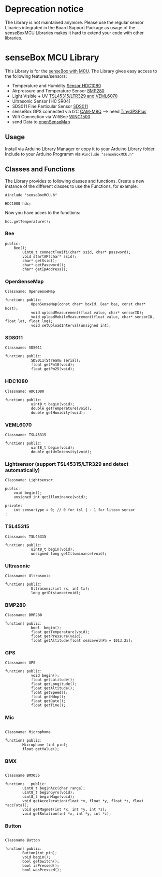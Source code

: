 # Deprecation notice

The Library is not maintained anymore. Please use the regular sensor Libaries integrated in the Board Support Package as usage of the senseBoxMCU Libraries makes it hard to extend your code with other libraries.

# senseBox MCU Library

This Library is for the [senseBox with MCU](https://sensebox.kaufen/product/sensebox-edu). The Library gives easy access to the following features/sensors:

- Temperature and Humidity [Sensor HDC1080](https://sensebox.kaufen/product/temperatur-luftfeuchte)
- Airpressure and Temperature Sensor [BMP280](https://sensebox.kaufen/product/luftdruck-temperatur)
- Light Visible + UV [TSL45315/LTR329 and VEML6070](https://sensebox.kaufen/product/licht-sensor)
- Ultrasonic Sensor [HC SR04]
- SDS011 Fine Particular Sensor [SDS011](https://sensebox.kaufen/product/feinstaub-sds011)
- senseBox GPS connected via I2C [CAM-M8Q](https://sensebox.kaufen/product/gps) --> need [TinyGPSPlus](https://github.com/mikalhart/TinyGPSPlus)
- Wifi Connection via WifiBee [WINC1500](https://sensebox.kaufen/product/wifi-bee) 
- send Data to [openSenseMap](https://opensensemap.org)

## Usage

Install via Arduino Library Manager or copy it to your Arduino Library folder. Include to your Arduino Programm via ```#include "senseBoxMCU.h"```

## Classes and Functions
The Library provides to following classes and functions. Create a new instance of the different classes to use the Functions, for example:

```Arduino
#include "senseBoxMCU.h"

HDC1080 hdc;
```

Now you have acces to the functions:

```Arduino
hdc.getTemperature();
```

### Bee
```Arduino 
public:
	Bee();
		uint8_t connectToWifi(char* ssid, char* password);
		void startAP(char* ssid);
		char* getSsid();
		char* getPassword();
		char* getIpAddress();
```		

### OpenSenseMap
```Arduino 
Classname: OpenSenseMap

functions public:
			OpenSenseMap(const char* boxId, Bee* bee, const char* host);
			void uploadMeasurement(float value, char* sensorID);
			void uploadMobileMeasurement(float value, char* sensorID, float lat, float lng);
			void setUploadInterval(unsigned int);
```

### SDS011
```Arduino 
Classname: SDS011

functions public:
			SDS011(Stream& serial);
			float getPm10(void);
			float getPm25(void);
```

### HDC1080
```Arduino 
Classname: HDC1080

functions public:
			uint8_t begin(void);
			double getTemperature(void);
			double getHumidity(void); 
```

### VEML6070
```Arduino 
Classname: TSL45315

functions public:
			uint8_t begin(void);
			double getUvIntensity(void);
```

### Lightsensor (support TSL45315/LTR329 and detect automatically)

```Arduino 
Classname: Lightsensor

public:
	void begin();
	unsigned int getIlluminance(void);

private:
	int sensortype = 0; // 0 for tsl | - 1 for liteon sensor
;
```

### TSL45315
```Arduino 
Classname: TSL45315

functions public:
			uint8_t begin(void);
			unsigned long getIlluminance(void); 
```

### Ultrasonic
```Arduino 
Classname: Ultrasonic

functions public:
			Ultrasonic(int rx, int tx);
        	long getDistance(void);
```

### BMP280
```Arduino 
Classname: BMP280

functions public:
			bool  begin();
			float getTemperature(void);
			float getPressure(void);
			float getAltitude(float seaLevelhPa = 1013.25);
```

### GPS
```Arduino 
Classname: GPS

functions public:
			void begin();
			float getLatitude();
			float getLongitude();
			float getAltitude();
			float getSpeed();
			float getHdop();
			float getDate();
			float getTime();
```

### Mic

```Arduino

Classname: Microphone

functions public: 
		Microphone (int pin);
		float getValue();
```

### BMX

```Arduino

Classname BMX055

functions	public:
		uint8_t beginAcc(char range);
		uint8_t beginGyro(void);
		uint8_t beginMagn(void);
		void getAcceleration(float *x, float *y, float *z, float *accTotal);
		void getMagnet(int *x, int *y, int *z);
		void getRotation(int *x, int *y, int *z);
```

### Button

```Arduino

Classname Button

functions public: 
		Button(int pin);
		void begin();
		bool getSwitch();
		bool isPressed();
		bool wasPressed();
```


